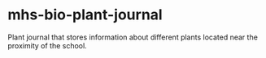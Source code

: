 # mhs-bio-plant-journal
Plant journal that stores information about different plants located near the proximity of the school.
